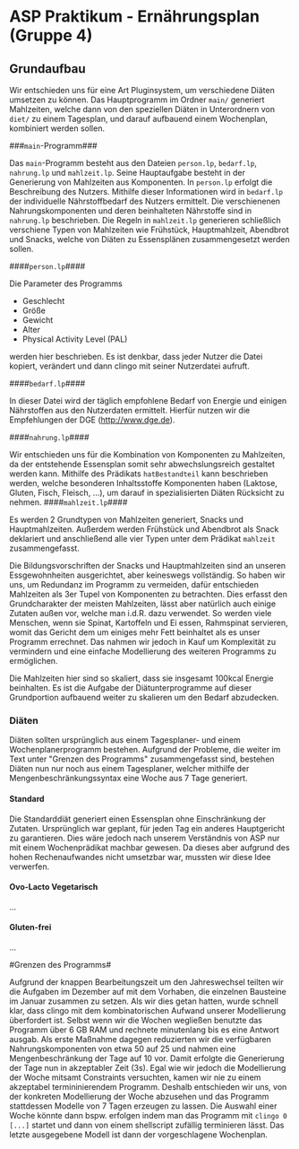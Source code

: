 ASP Praktikum - Ernährungsplan (Gruppe 4)
======================================================

Grundaufbau
-------------------

Wir entschieden uns für eine Art Pluginsystem, um verschiedene Diäten umsetzen zu können.
Das Hauptprogramm im Ordner `main/` generiert Mahlzeiten, welche dann von den speziellen Diäten in Unterordnern von `diet/` zu einem Tagesplan, und darauf aufbauend einem Wochenplan, kombiniert werden sollen.

###`main`-Programm###

Das `main`-Programm besteht aus den Dateien `person.lp`, `bedarf.lp`, `nahrung.lp` und `mahlzeit.lp`.
Seine Hauptaufgabe besteht in der Generierung von Mahlzeiten aus Komponenten.
In `person.lp` erfolgt die Beschreibung des Nutzers. Mithilfe dieser Informationen wird in `bedarf.lp` der individuelle Nährstoffbedarf des Nutzers ermittelt.
Die verschienenen Nahrungskomponenten und deren beinhalteten Nährstoffe sind in `nahrung.lp` beschrieben.
Die Regeln in `mahlzeit.lp` generieren schließlich verschiene Typen von Mahlzeiten wie Frühstück, Hauptmahlzeit, Abendbrot und Snacks, welche von Diäten zu Essensplänen zusammengesetzt werden sollen.


####`person.lp`####

Die Parameter des Programms

- Geschlecht
- Größe
- Gewicht
- Alter
- Physical Activity Level (PAL)

werden hier beschrieben.
Es ist denkbar, dass jeder Nutzer die Datei kopiert, verändert und dann clingo mit seiner Nutzerdatei aufruft.

####`bedarf.lp`####

In dieser Datei wird der täglich empfohlene Bedarf von Energie und einigen Nährstoffen aus den Nutzerdaten ermittelt.
Hierfür nutzen wir die Empfehlungen der DGE (http://www.dge.de).

####`nahrung.lp`####

Wir entschieden uns für die Kombination von Komponenten zu Mahlzeiten, da der entstehende Essensplan somit sehr abwechslungsreich gestaltet werden kann. Mithilfe des Prädikats `hatBestandteil` kann beschrieben werden, welche besonderen Inhaltsstoffe Komponenten haben (Laktose, Gluten, Fisch, Fleisch, ...), um darauf in spezialisierten Diäten Rücksicht zu nehmen.
####`mahlzeit.lp`####

Es werden 2 Grundtypen von Mahlzeiten generiert, Snacks und Hauptmahlzeiten.
Außerdem werden Frühstück und Abendbrot als Snack deklariert und anschließend alle vier Typen unter dem Prädikat `mahlzeit` zusammengefasst.

Die Bildungsvorschriften der Snacks und Hauptmahlzeiten sind an unseren Essgewohnheiten ausgerichtet, aber keineswegs vollständig. So haben wir uns, um Redundanz im Programm zu vermeiden, dafür entschieden Mahlzeiten als 3er Tupel von Komponenten zu betrachten. Dies erfasst den Grundcharakter der meisten Mahlzeiten, lässt aber natürlich auch einige Zutaten außen vor, welche man i.d.R. dazu verwendet. So werden viele Menschen, wenn sie Spinat, Kartoffeln und Ei essen, Rahmspinat servieren, womit das Gericht dem um einiges mehr Fett beinhaltet als es unser Programm errechnet. Das nahmen wir jedoch in Kauf um Komplexität zu vermindern und eine einfache Modellierung des weiteren Programms zu ermöglichen.

Die Mahlzeiten hier sind so skaliert, dass sie insgesamt 100kcal Energie beinhalten. Es ist die Aufgabe der Diätunterprogramme auf dieser Grundportion aufbauend weiter zu skalieren um den Bedarf abzudecken.

### Diäten ###

Diäten sollten ursprünglich aus einem Tagesplaner- und einem Wochenplanerprogramm bestehen.
Aufgrund der Probleme, die weiter im Text unter "Grenzen des Programms" zusammengefasst sind, bestehen Diäten nun nur noch aus einem Tagesplaner, welcher mithilfe der Mengenbeschränkungssyntax eine Woche aus 7 Tage generiert.

#### Standard ####

Die Standarddiät generiert einen Essensplan ohne Einschränkung der Zutaten. Ursprünglich war geplant, für jeden Tag ein anderes Hauptgericht zu garantieren. Dies wäre jedoch nach unserem Verständnis von ASP nur mit einem Wochenprädikat machbar gewesen. Da dieses aber aufgrund des hohen Rechenaufwandes nicht umsetzbar war, mussten wir diese Idee verwerfen.


#### Ovo-Lacto Vegetarisch ####

...

#### Gluten-frei ####

...

#Grenzen des Programms#

Aufgrund der knappen Bearbeitungszeit um den Jahreswechsel teilten wir die Aufgaben im Dezember auf mit dem Vorhaben, die einzelnen Bausteine im Januar zusammen zu setzen. Als wir dies getan hatten, wurde schnell klar, dass clingo mit dem kombinatorischen Aufwand unserer Modellierung überfordert ist. Selbst wenn wir die Wochen wegließen benutzte das Programm über 6 GB RAM und rechnete minutenlang bis es eine Antwort ausgab. 
Als erste Maßnahme dagegen reduzierten wir die verfügbaren Nahrungskomponenten von etwa 50 auf 25 und nahmen eine Mengenbeschränkung der Tage auf 10 vor.
Damit erfolgte die Generierung der Tage nun in akzeptabler Zeit (3s). Egal wie wir jedoch die Modellierung der Woche mitsamt Constraints versuchten, kamen wir nie zu einem akzeptabel termininierendem Programm. Deshalb entschieden wir uns, von der konkreten Modellierung der Woche abzusehen und das Programm stattdessen Modelle von 7 Tagen erzeugen zu lassen. Die Auswahl einer Woche könnte dann bspw. erfolgen indem man das Programm mit `clingo 0 [...]` startet und dann von einem shellscript zufällig terminieren lässt. Das letzte ausgegebene Modell ist dann der vorgeschlagene Wochenplan.

